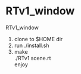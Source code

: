 # RTv1_window
RTv1_window <br/>
1. clone to $HOME dir <br/>
2. run ./install.sh <br/>
3. make <br/>
./RTv1 scene.rt <br/>
enjoy
